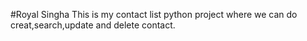 #Royal Singha
This is my contact list python project where we can do creat,search,update and delete contact.
